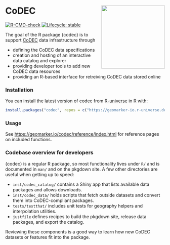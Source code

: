 # CoDEC <img src="man/figures/logo.svg" align="right" height="200" />

<!-- badges: start -->
[![R-CMD-check](https://github.com/geomarker-io/codec/actions/workflows/R-CMD-check.yaml/badge.svg)](https://github.com/geomarker-io/codec/actions/workflows/R-CMD-check.yaml)
[![Lifecycle: stable](https://img.shields.io/badge/lifecycle-stable-brightgreen.svg)](https://lifecycle.r-lib.org/articles/stages.html#stable)
<!-- badges: end -->

The goal of the R package {codec} is to support [CoDEC](https://geomarker.io/codec) data
infrastructure through

- defining the CoDEC data specifications
- creation and hosting of an interactive data catalog and explorer
- providing developer tools to add new CoDEC data resources
- providing an R-based interface for retreiving CoDEC data stored online

### Installation

You can install the latest version of codec from
[R-universe](https://geomarker-io.r-universe.dev/codec) in R with:

```r
install.packages("codec", repos = c("https://geomarker-io.r-universe.dev", "https://cloud.r-project.org"))
```

### Usage

See https://geomarker.io/codec/reference/index.html for reference pages on included functions.

### Codebase overview for developers

{codec} is a regular R package, so most functionality lives under `R/` and is documented in `man/` and on the pkgdown site. A few other directories are useful when getting up to speed:

- `inst/codec_catalog/` contains a Shiny app that lists available data packages and allows downloads.
- `inst/codec_data/` holds scripts that fetch outside datasets and convert them into CoDEC-compliant packages.
- `tests/testthat/` includes unit tests for geography helpers and interpolation utilities.
- `justfile` defines recipes to build the pkgdown site, release data packages, and export the catalog.

Reviewing these components is a good way to learn how new CoDEC datasets or features fit into the package.
